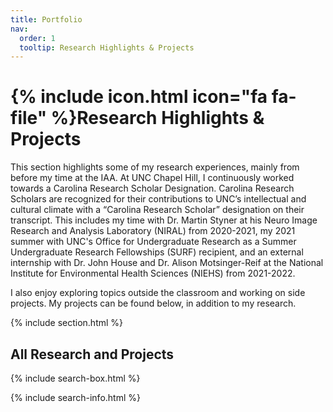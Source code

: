 ```yaml
---
title: Portfolio
nav:
  order: 1
  tooltip: Research Highlights & Projects
---
```


# {% include icon.html icon="fa fa-file" %}Research Highlights & Projects

This section highlights some of my research experiences, mainly from before my time at the IAA. At UNC Chapel Hill, I continuously worked towards a Carolina Research Scholar Designation. Carolina Research Scholars are recognized for their contributions to UNC’s intellectual and cultural climate with a “Carolina Research Scholar” designation on their transcript. This includes my time with Dr. Martin Styner at his Neuro Image Research and Analysis Laboratory (NIRAL) from 2020-2021, my 2021 summer with UNC's Office for Undergraduate Research as a Summer Undergraduate Research Fellowships (SURF) recipient, and an external internship with Dr. John House and Dr. Alison Motsinger-Reif at the National Institute for Environmental Health Sciences (NIEHS) from 2021-2022. 

I also enjoy exploring topics outside the classroom and working on side projects. My projects can be found below, in addition to my research.

{% include section.html %}

## All Research and Projects

{% include search-box.html %}

{% include search-info.html %}

